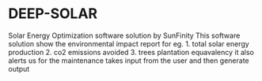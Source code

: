# DEEP-SOLAR
Solar Energy Optimization software solution by SunFinity
This software solution show the environmental impact report
for eg. 1. total solar energy production
2. co2 emissions avoided
3. trees plantation equavalency
it also alerts us for the maintenance
takes input from the user and then generate output
